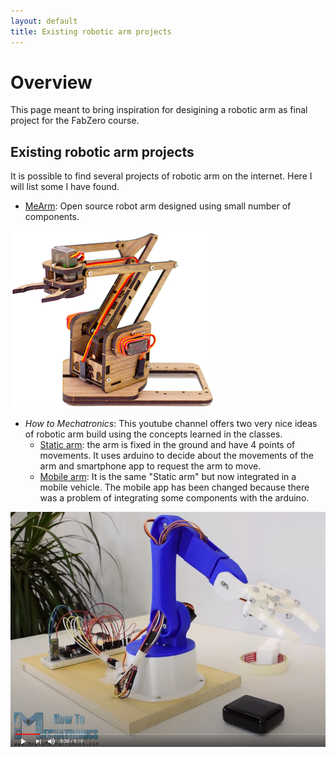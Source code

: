 ```yaml
---
layout: default
title: Existing robotic arm projects
---
```


# Overview

This page meant to bring inspiration for desigining a robotic arm as final project for the FabZero course.


## Existing robotic arm projects

It is possible to find several projects of robotic arm on the internet.
Here I will list some I have found.

* [MeArm](https://mearm.com): Open source robot arm designed using small number of components.

![mearm_wood_img](./mearm_wood.png)

* _How to Mechatronics_: This youtube channel offers two very nice ideas of robotic arm build using the concepts learned in the classes.
	* [Static arm](https://www.youtube.com/watch?v=_B3gWd3A_SI&t=316s): the arm is fixed in the ground and have 4 points of movements. It uses arduino to decide about the movements of the arm and smartphone app to request the arm to move. 
	* [Mobile arm](https://www.youtube.com/watch?v=LBNRGBY5zN8): It is the same "Static arm" but now integrated in a mobile vehicle. The mobile app has been changed because there was a problem of integrating some components with the arduino.

![mechatronics_arm_img](./mechatronics_arm.PNG)

